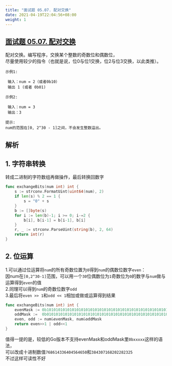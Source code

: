```yaml
---
title: "面试题 05.07. 配对交换"
date: 2021-04-19T22:04:56+08:00
weight: 1
---
```


## [面试题 05.07. 配对交换](https://leetcode-cn.com/problems/exchange-lcci/)

配对交换。编写程序，交换某个整数的奇数位和偶数位，  
尽量使用较少的指令（也就是说，位0与位1交换，位2与位3交换，以此类推）。

```
示例1:

 输入：num = 2（或者0b10）
 输出 1 (或者 0b01)
 
示例2:

 输入：num = 3
 输出：3
 
提示:
num的范围在[0, 2^30 - 1]之间，不会发生整数溢出。
```

## 解析

## 1. 字符串转换

转成二进制的字符数组再做操作，最后转换回数字

```go
func exchangeBits(num int) int {	
	s := strconv.FormatUint(uint64(num), 2)
	if len(s) % 2 == 1 {
		s = "0" + s
	}
	b := []byte(s)
	for i := len(b)-1; i >= 0; i-=2 {
		b[i], b[i-1] = b[i-1], b[i]
	}
	r, _ := strconv.ParseUint(string(b), 2, 64)
	return int(r)
}
```

## 2. 位运算

1.可以通过位运算将`num`的所有奇数位置为`0`得到`num`的偶数位数字`even`：  
因num在`[0,2^30-1]`范围，可以用一个`30`位偶数位为`1`奇数位为`0`的数字与`num`做与运算得到`even`的值  
2.同理可以得到`num`的奇数位数字`odd`  
3.最后将`even >> 1`和`odd << 1`相加或做或运算得到结果  

```go
func exchangeBits(num int) int {
	evenMask := 0b101010101010101010101010101010101010101010101010101010101010
	oddMask :=  0b010101010101010101010101010101010101010101010101010101010101
	even, odd := num&evenMask, num&oddMask
	return even>>1 | odd<<1
}
```

值得一提的是，较低的Go版本不支持evenMask和oddMask里`0bxxxxx`这样的语法，  
可以改成十进制数值`768614336404564650`和`384307168202282325`  
不过这样可读性不好

